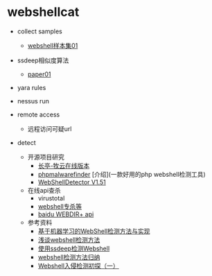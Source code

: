 # webshellcat

- collect samples
    - [webshell样本集01](https://github.com/tennc/webshell)
- ssdeep相似度算法
    - [paper01](https://www.trustwave.com/2014/11/modsecurity-advanced-topic-of-the-week-detecting-malware-with-fuzzy-hashing.html)
- yara rules

- nessus run 

- remote access 
    - 远程访问可疑url
- detect 
    - 开源项目研究
        - [长亭-牧云](https://github.com/chaitin/cloudwalker)[在线版本](https://webshellchop.chaitin.cn/)
        - [phpmalwarefinder](https://github.com/nbs-system/php-malware-finder.git) [介绍](一款好用的php webshell检测工具)
        - [WebShellDetector V1.51](https://www.freebuf.com/sectool/3939.html)
    - 在线api查杀
        - virustotal
        - [webshell专杀等](http://www.shelldetector.com/)
        - [baidu WEBDIR+ api](https://scanner.baidu.com/#/pages/intro)
    - 参考资料
        - [基于机器学习的WebShell检测方法与实现](https://www.freebuf.com/articles/web/181169.html)
        - [浅谈webshell检测方法](https://www.freebuf.com/articles/web/23358.html)
        - [使用ssdeep检测Webshell](https://www.freebuf.com/sectool/54222.html)
        - [webshell检测方法归纳](https://www.cnblogs.com/he1m4n6a/p/9245155.html)
        - [Webshell入侵检测初探（一）](https://www.freebuf.com/articles/web/183520.html)